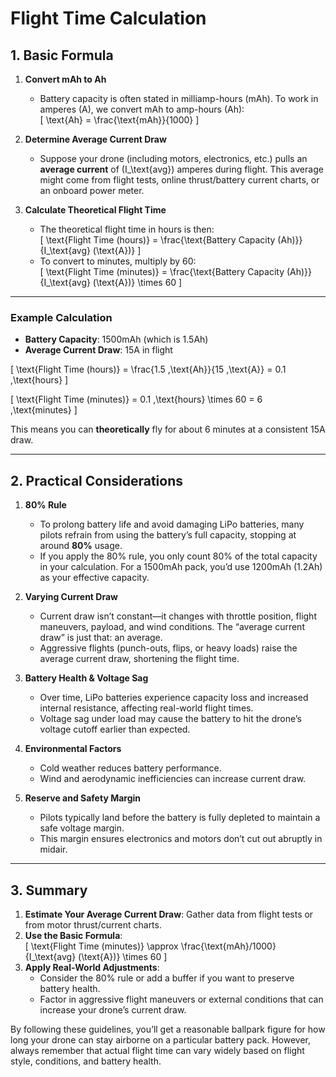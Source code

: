 # Flight Time Calculation

## **1. Basic Formula**

1. **Convert mAh to Ah**  
   - Battery capacity is often stated in milliamp-hours (mAh). To work in amperes (A), we convert mAh to amp-hours (Ah):  
     \[
     \text{Ah} = \frac{\text{mAh}}{1000}
     \]

2. **Determine Average Current Draw**  
   - Suppose your drone (including motors, electronics, etc.) pulls an **average current** of \(I_\text{avg}\) amperes during flight. This average might come from flight tests, online thrust/battery current charts, or an onboard power meter.

3. **Calculate Theoretical Flight Time**  
   - The theoretical flight time in hours is then:  
     \[
     \text{Flight Time (hours)} = \frac{\text{Battery Capacity (Ah)}}{I_\text{avg} (\text{A})}
     \]
   - To convert to minutes, multiply by 60:  
     \[
     \text{Flight Time (minutes)} = \frac{\text{Battery Capacity (Ah)}}{I_\text{avg} (\text{A})} \times 60
     \]

---

### **Example Calculation**

- **Battery Capacity**: 1500mAh (which is 1.5Ah)  
- **Average Current Draw**: 15A in flight

\[
\text{Flight Time (hours)} = \frac{1.5 \,\text{Ah}}{15 \,\text{A}} = 0.1 \,\text{hours} 
\]  

\[
\text{Flight Time (minutes)} = 0.1 \,\text{hours} \times 60 = 6 \,\text{minutes}
\]

This means you can **theoretically** fly for about 6 minutes at a consistent 15A draw.

---

## **2. Practical Considerations**

1. **80% Rule**  
   - To prolong battery life and avoid damaging LiPo batteries, many pilots refrain from using the battery’s full capacity, stopping at around **80%** usage.  
   - If you apply the 80% rule, you only count 80% of the total capacity in your calculation. For a 1500mAh pack, you’d use 1200mAh (1.2Ah) as your effective capacity.

2. **Varying Current Draw**  
   - Current draw isn’t constant—it changes with throttle position, flight maneuvers, payload, and wind conditions. The “average current draw” is just that: an average.  
   - Aggressive flights (punch-outs, flips, or heavy loads) raise the average current draw, shortening the flight time.

3. **Battery Health & Voltage Sag**  
   - Over time, LiPo batteries experience capacity loss and increased internal resistance, affecting real-world flight times.  
   - Voltage sag under load may cause the battery to hit the drone’s voltage cutoff earlier than expected.

4. **Environmental Factors**  
   - Cold weather reduces battery performance.  
   - Wind and aerodynamic inefficiencies can increase current draw.

5. **Reserve and Safety Margin**  
   - Pilots typically land before the battery is fully depleted to maintain a safe voltage margin.  
   - This margin ensures electronics and motors don’t cut out abruptly in midair.

---

## **3. Summary**

1. **Estimate Your Average Current Draw**: Gather data from flight tests or from motor thrust/current charts.  
2. **Use the Basic Formula**:  
   \[
   \text{Flight Time (minutes)} \approx \frac{\text{mAh}/1000}{I_\text{avg} (\text{A})} \times 60
   \]  
3. **Apply Real-World Adjustments**:  
   - Consider the 80% rule or add a buffer if you want to preserve battery health.  
   - Factor in aggressive flight maneuvers or external conditions that can increase your drone’s current draw.

By following these guidelines, you’ll get a reasonable ballpark figure for how long your drone can stay airborne on a particular battery pack. However, always remember that actual flight time can vary widely based on flight style, conditions, and battery health.